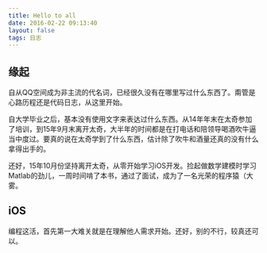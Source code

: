 ```yaml
---
title: Hello to all
date: 2016-02-22 09:13:40
layout: false
tags: 日志
---
```


## 缘起
  
  自从QQ空间成为非主流的代名词，已经很久没有在哪里写过什么东西了。甭管是心路历程还是代码日志，从这里开始。
  
  自大学毕业之后，基本没有使用文字来表达过什么东西。从14年年末在太奇参加了培训，到15年9月末离开太奇，大半年的时间都是在打电话和陪领导喝酒吹牛逼当中度过。要真的说在太奇学到了什么东西，估计除了吹牛和酒量还真的没有什么拿得出手的。
  
  还好，15年10月份坚持离开太奇，从零开始学习iOS开发。捡起做数学建模时学习Matlab的劲儿，一周时间啃了本书，通过了面试，成为了一名光荣的程序猿（大雾。
  
## iOS
  
  编程这活，首先第一大难关就是在理解他人需求开始。还好，别的不行，较真还可以。
